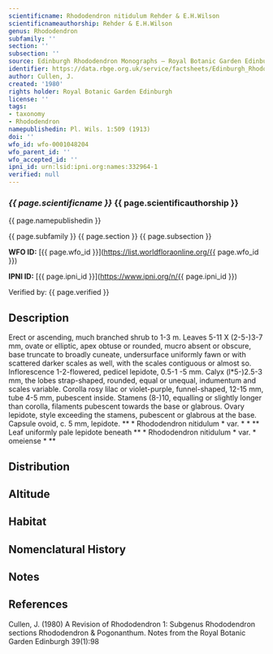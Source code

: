 ```yaml
---
scientificname: Rhododendron nitidulum Rehder & E.H.Wilson
scientificnameauthorship: Rehder & E.H.Wilson
genus: Rhododendron
subfamily: ''
section: ''
subsection: ''
source: Edinburgh Rhododendron Monographs – Royal Botanic Garden Edinburgh
identifier: https://data.rbge.org.uk/service/factsheets/Edinburgh_Rhododendron_Monographs.xhtml
author: Cullen, J.
created: '1980'
rights holder: Royal Botanic Garden Edinburgh
license: ''
tags:
- taxonomy
- Rhododendron
namepublishedin: Pl. Wils. 1:509 (1913)
doi: ''
wfo_id: wfo-0001048204
wfo_parent_id: ''
wfo_accepted_id: ''
ipni_id: urn:lsid:ipni.org:names:332964-1
verified: null
---
```

### _{{ page.scientificname }}_ {{ page.scientificauthorship }}
 {{ page.namepublishedin }}

{{ page.subfamily }} {{ page.section }} {{ page.subsection }}

**WFO ID:** [{{ page.wfo_id }}](https://list.worldfloraonline.org/{{ page.wfo_id }})

**IPNI ID:** [{{ page.ipni_id }}](https://www.ipni.org/n/{{ page.ipni_id }})

Verified by: {{ page.verified }}



## Description
Erect or ascending, much branched shrub to 1-3 m. Leaves 5-11 X (2-5-)3-7 mm, ovate or elliptic, apex obtuse or rounded, mucro absent or obscure, base truncate to broadly cuneate, undersurface uniformly fawn or with scattered darker scales as well, with the scales contiguous or almost so. Inflorescence 1-2-flowered, pedicel lepidote, 0.5-1 -5 mm. Calyx (l*5-)2.5-3 mm, the lobes strap-shaped, rounded, equal or unequal, indumentum and scales variable. Corolla rosy lilac or violet-purple, funnel-shaped, 12-15 mm, tube 4-5 mm, pubescent inside. Stamens (8-)10, equalling or slightly longer than corolla, filaments pubescent towards the base or glabrous. Ovary lepidote, style exceeding the stamens, pubescent or glabrous at the base. Capsule ovoid, c. 5 mm, lepidote. ** * Rhododendron nitidulum * var. * * ** Leaf uniformly pale lepidote beneath ** * Rhododendron nitidulum * var. * omeiense * **

## Distribution


## Altitude


## Habitat


## Nomenclatural History

                       
## Notes


## References

Cullen, J. (1980) A Revision of Rhododendron 1: Subgenus Rhododendron sections Rhododendron & Pogonanthum. Notes from the Royal Botanic Garden Edinburgh 39(1):98
